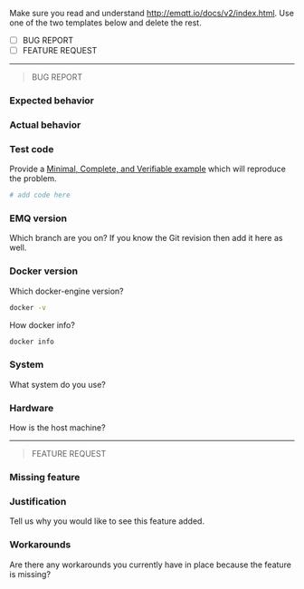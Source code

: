 Make sure you read and understand http://emqtt.io/docs/v2/index.html.
Use one of the two templates below and delete the rest.

- [ ] BUG REPORT
- [ ] FEATURE REQUEST

-------------------------------------------------------------------------------
> BUG REPORT

### Expected behavior

### Actual behavior

### Test code

Provide a [Minimal, Complete, and Verifiable example](http://stackoverflow.com/help/mcve) which will reproduce the problem.

```bash
# add code here
```

### EMQ version
Which branch are you on? If you know the Git revision then add it here as well.

### Docker version

Which docker-engine version?

```bash
docker -v
```

How docker info?

```bash
docker info
```

### System

What system do you use?

### Hardware

How is the host machine?


-------------------------------------------------------------------------------
> FEATURE REQUEST

### Missing feature

### Justification
Tell us why you would like to see this feature added.

### Workarounds
Are there any workarounds you currently have in place because the feature is missing?

